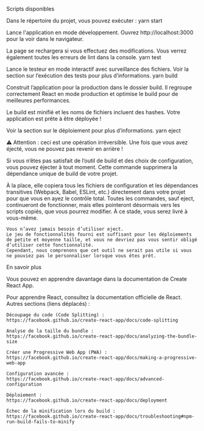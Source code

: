Scripts disponibles

Dans le répertoire du projet, vous pouvez exécuter :
yarn start

Lance l'application en mode développement.
Ouvrez http://localhost:3000 pour la voir dans le navigateur.

La page se rechargera si vous effectuez des modifications.
Vous verrez également toutes les erreurs de lint dans la console.
yarn test

Lance le testeur en mode interactif avec surveillance des fichiers.
Voir la section sur l’exécution des tests pour plus d’informations.
yarn build

Construit l’application pour la production dans le dossier build.
Il regroupe correctement React en mode production et optimise le build pour de meilleures performances.

Le build est minifié et les noms de fichiers incluent des hashes.
Votre application est prête à être déployée !

Voir la section sur le déploiement pour plus d’informations.
yarn eject

⚠️ Attention : ceci est une opération irréversible. Une fois que vous avez éjecté, vous ne pouvez pas revenir en arrière !

Si vous n’êtes pas satisfait de l’outil de build et des choix de configuration, vous pouvez éjecter à tout moment.
Cette commande supprimera la dépendance unique de build de votre projet.

À la place, elle copiera tous les fichiers de configuration et les dépendances transitives (Webpack, Babel, ESLint, etc.) directement dans votre projet pour que vous en ayez le contrôle total.
Toutes les commandes, sauf eject, continueront de fonctionner, mais elles pointeront désormais vers les scripts copiés, que vous pourrez modifier.
À ce stade, vous serez livré à vous-même.

    Vous n’avez jamais besoin d’utiliser eject.
    Le jeu de fonctionnalités fourni est suffisant pour les déploiements de petite et moyenne taille, et vous ne devriez pas vous sentir obligé d’utiliser cette fonctionnalité.
    Cependant, nous comprenons que cet outil ne serait pas utile si vous ne pouviez pas le personnaliser lorsque vous êtes prêt.

En savoir plus

Vous pouvez en apprendre davantage dans la documentation de Create React App.

Pour apprendre React, consultez la documentation officielle de React.
Autres sections (liens déplacés) :

    Découpage du code (Code Splitting) :
    https://facebook.github.io/create-react-app/docs/code-splitting

    Analyse de la taille du bundle :
    https://facebook.github.io/create-react-app/docs/analyzing-the-bundle-size

    Créer une Progressive Web App (PWA) :
    https://facebook.github.io/create-react-app/docs/making-a-progressive-web-app

    Configuration avancée :
    https://facebook.github.io/create-react-app/docs/advanced-configuration

    Déploiement :
    https://facebook.github.io/create-react-app/docs/deployment

    Échec de la minification lors du build :
    https://facebook.github.io/create-react-app/docs/troubleshooting#npm-run-build-fails-to-minify
